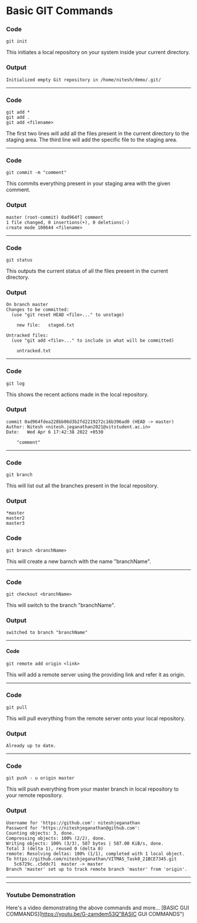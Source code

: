 # Basic GIT Commands

### Code
```
git init
```

This initiates a local repository on your system inside your current directory. 

### Output
```
Initialized empty Git repository in /home/nitesh/demo/.git/
```
---

### Code
```
git add * 
git add . 
git add <filename>
```

The first two lines will add all the files present in the current directory to the staging area. The third line will add the specific file to the staging area. 

---

### Code
```
git commit -m "comment"
```

This commits everything present in your staging area with the given comment.  

### Output
```
master (root-commit) 0ad964f] comment
1 file changed, 0 insertions(+), 0 deletions(-)
create mode 100644 <filename>

```
---

### Code
```
git status
```

This outputs the current status of all the files present in the current directory. 

### Output
```
On branch master
Changes to be committed:
  (use "git reset HEAD <file>..." to unstage)

	new file:   staged.txt

Untracked files:
  (use "git add <file>..." to include in what will be committed)

	untracked.txt

```
---

### Code
```
git log
```

This shows the recent actions made in the local repository. 

### Output
```
commit 0ad964fdea228bb06d3b2fd2219272c16b396ad0 (HEAD -> master)
Author: Nitesh <nitesh.jeganathan2021@vitstudent.ac.in>
Date:   Wed Apr 6 17:42:38 2022 +0530

    "comment"

```
---

### Code
```
git branch
```

This will list out all the branches present in the local repository. 

### Output
```
*master
master2
master3
```

### Code
```
git branch <branchName>
```

This will create a new barnch with the name "branchName". 

---

### Code 
```
git checkout <branchName>
```

This will switch to the branch "branchName".

### Output
```
switched to branch "branchName"
```

---

#### Code
``` 
git remote add origin <link>
```

This will add a remote server using the providing link and refer it as origin. 

---

### Code 
```
git pull 
``` 

This will pull everything from the remote server onto your local repository. 

### Output 
``` 
Already up to date.
```
--- 

### Code 
``` 
git push - u origin master 
```

This will push everything from your master branch in local repository to your remote repository.

### Output 
```
Username for 'https://github.com': niteshjeganathan
Password for 'https://niteshjeganathan@github.com': 
Counting objects: 3, done.
Compressing objects: 100% (2/2), done.
Writing objects: 100% (3/3), 587 bytes | 587.00 KiB/s, done.
Total 3 (delta 1), reused 0 (delta 0)
remote: Resolving deltas: 100% (1/1), completed with 1 local object.
To https://github.com/niteshjeganathan/VITMAS_Task0_21BCE7345.git
   5c6729c..c5ddc71  master -> master
Branch 'master' set up to track remote branch 'master' from 'origin'.
```
---
---

### Youtube Demonstration
Here's a video demonstrating the above commands and more...
[BASIC GUI COMMANDS](https://youtu.be/G-zamdem53Q"BASIC GUI COMMANDS")

